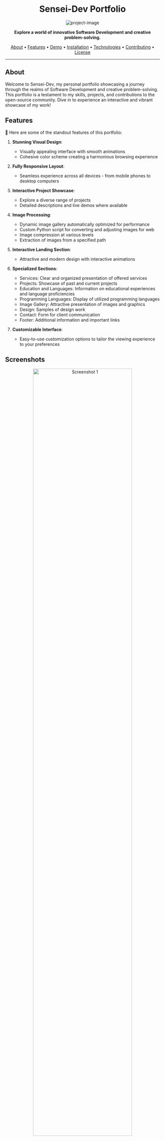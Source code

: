<h1 align="center">Sensei-Dev Portfolio</h1>
<p align="center"><img src="https://socialify.git.ci/MostafaSensei106/Sensei-Dev/image?font=KoHo&amp;language=1&amp;logo=https%3A%2F%2Favatars.githubusercontent.com%2Fu%2F138288138%3Fs%3D400%26u%3D286780ccc8581e8e15c37e6e181b7cc4c6e896d1%26v%3D4&amp;name=1&amp;owner=1&amp;pattern=Floating%20Cogs&amp;theme=Auto" alt="project-image"></p>
<p align="center">
  <strong>Explore a world of innovative Software Development and creative problem-solving.</strong>
</p>
<p align="center">
  <a href="#about">About</a> •
  <a href="#features">Features</a> •
  <a href="#demo">Demo</a> •
  <a href="#installation">Installation</a> •
  <a href="#technologies">Technologies</a> •
  <a href="#contributing">Contributing</a> •
  <a href="#license">License</a>
</p>

---

## About
Welcome to Sensei-Dev, my personal portfolio showcasing a journey through the realms of Software Development and creative problem-solving. This portfolio is a testament to my skills, projects, and contributions to the open-source community. Dive in to experience an interactive and vibrant showcase of my work!

## Features
🌟 Here are some of the standout features of this portfolio:

1. **Stunning Visual Design**:
    - Visually appealing interface with smooth animations
    - Cohesive color scheme creating a harmonious browsing experience

2. **Fully Responsive Layout**:
    - Seamless experience across all devices - from mobile phones to desktop computers

3. **Interactive Project Showcase**:
    - Explore a diverse range of projects
    - Detailed descriptions and live demos where available

4. **Image Processing**:
    - Dynamic image gallery automatically optimized for performance
    - Custom Python script for converting and adjusting images for web
    - Image compression at various levels
    - Extraction of images from a specified path

5. **Interactive Landing Section**:
    - Attractive and modern design with interactive animations

6. **Specialized Sections**:
    - Services: Clear and organized presentation of offered services
    - Projects: Showcase of past and current projects
    - Education and Languages: Information on educational experiences and language proficiencies
    - Programming Languages: Display of utilized programming languages
    - Image Gallery: Attractive presentation of images and graphics
    - Design: Samples of design work
    - Contact: Form for client communication
    - Footer: Additional information and important links

7. **Customizable Interface**:
    - Easy-to-use customization options to tailor the viewing experience to your preferences

## Screenshots
<p align="center">
  <img src="screenshots/home.png" width="80%" alt="Screenshot 1">
  <img src="screenshots/art_gallery.png" width="80%" alt="Screenshot 2">
</p>

## Demo
Experience the Sensei-Dev portfolio live:
🚀 [Sensei-Dev Live Demo](https://mostafasensei106.github.io/Sensei-Dev)

## Installation
Get Sensei-Dev up and running on your local machine in just a few steps:

1. Ensure you have [Node.js](https://nodejs.org/en/download/package-manager) installed on your system.
2. Clone the repository:
   ```
   git clone https://github.com/MostafaSensei106/Sensei-Dev.git
   ```
3. Navigate to the project directory and install dependencies:
   ```
   cd Sensei-Dev
   npm install
   ```
4. Install Python requirements:
   ```
   cd app/image_optmization
   pip install -r requirements.txt
   ```
5. Use the Python script for image optimization:
    - Place your images in the designated folder within the `public/Assets/art-gallery/Images/image_display` directory.
    - Run the Python script:
      ```
      python image_optimizer.py
      ```
    - Follow the on-screen instructions to optimize your images.
6. Start the development server:
   ```
   npm run dev
   ```
7. Open your browser and visit `http://localhost:3000` to see the portfolio in action!

## Technologies
This portfolio is built with cutting-edge technologies:

- **Next.js 14**: For server-side rendering and optimal performance
- **TypeScript**: Ensuring type safety and improved developer experience
- **Python**: Powering scripts for image optimization and data processing
- **CSS**: Styling with modern CSS techniques for a polished look

## Contributing
Your contributions are welcome! Here's how you can help improve Sensei-Dev:

1. Fork the repository
2. Create your feature branch: `git checkout -b feature/AmazingFeature`
3. Commit your changes: `git commit -m 'Add some AmazingFeature'`
4. Push to the branch: `git push origin feature/AmazingFeature`
5. Open a pull request

For major changes, please open an issue first to discuss what you would like to change.

## License
This project is licensed under the GPL-3.0 license - see the [LICENSE](LICENSE) file for details.

---

